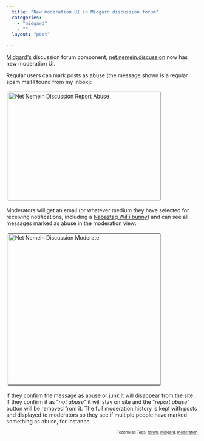 ```yaml
---
  title: "New moderation UI in Midgard discussion forum"
  categories: 
    - "midgard"
    - ""
  layout: "post"

---
```

<a href="http://www.midgard-project.org/">Midgard's</a> discussion forum component, <a href="http://pear.midcom-project.org/index.php?package=net_nemein_discussion&amp;release=2.0.3beta12&amp;downloads">net.nemein.discussion</a> now has new moderation UI.

Regular users can mark posts as abuse (the message shown is a regular spam mail I found from my inbox):

<a href="/files/net_nemein_discussion_report_abuse.png"><img src="http://bergie.iki.fi/midcom-serveattachmentguid-0bd943fabdf511dca5a54fea3b8b9f1a9f1a/net_nemein_discussion_report_abuse-tm.jpg" height="283" width="400" border="1" hspace="4" vspace="4" alt="Net Nemein Discussion Report Abuse" /></a>

Moderators will get an email (or whatever medium they have selected for receiving notifications, including a <a href="http://bergie.iki.fi/blog/meet_nabaztag-our_new_general_manager.html">Nabaztag WiFi bunny</a>) and can see all messages marked as abuse in the moderation view:

<a href="/files/net_nemein_discussion_moderate.png"><img src="http://bergie.iki.fi/midcom-serveattachmentguid-0cf44cdabdf511dcad734754a09a95839583/net_nemein_discussion_moderate-tm.jpg" height="398" width="400" border="1" hspace="4" vspace="4" alt="Net Nemein Discussion Moderate" /></a>

If they confirm the message as abuse or junk it will disappear from the site. If they confirm it as &quot;<em>not abuse</em>&quot; it will stay on site and the &quot;<em>report abuse</em>&quot; button will be removed from it.
The full moderation history is kept with posts and displayed to moderators so they see if multiple people have marked something as abuse, for instance.

<p style="text-align:right;font-size:10px;">Technorati Tags: <a href="http://www.technorati.com/tag/forum">forum</a>, <a href="http://www.technorati.com/tag/midgard">midgard</a>, <a href="http://www.technorati.com/tag/moderation">moderation</a></p>